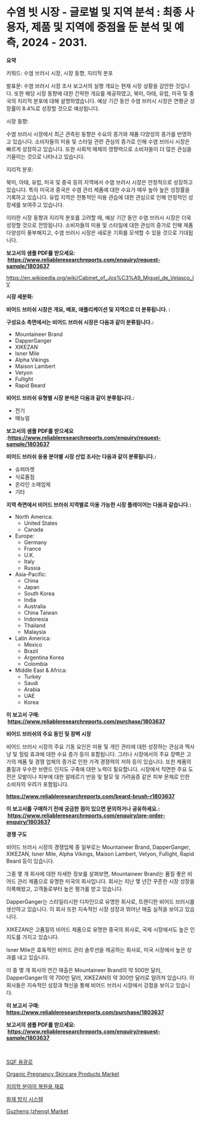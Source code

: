 <p><h1>수염 빗 시장 - 글로벌 및 지역 분석 : 최종 사용자, 제품 및 지역에 중점을 둔 분석 및 예측, 2024 - 2031.</h1></p><p><strong>요약</strong></p>
<p><p>키워드: 수염 브러시 시장, 시장 동향, 지리적 분포</p><p>발표문: 수염 브러시 시장 조사 보고서의 실행 개요는 현재 시장 상황을 감안한 것입니다. 또한 해당 시장 동향에 대한 간략한 개요를 제공하였고, 북미, 아태, 유럽, 미국 및 중국의 지리적 분포에 대해 설명하였습니다. 예상 기간 동안 수염 브러시 시장은 연평균 성장률이 8.4%로 성장할 것으로 예상됩니다.</p><p>시장 동향:</p><p>수염 브러시 시장에서 최근 관측된 동향은 수요의 증가와 제품 다양성의 증가를 반영하고 있습니다. 소비자들의 미용 및 스타일 관련 관심의 증가로 인해 수염 브러시 시장은 빠르게 성장하고 있습니다. 또한 사회적 매체의 영향력으로 소비자들이 더 많은 관심을 기울이는 것으로 나타나고 있습니다.</p><p>지리적 분포:</p><p>북미, 아태, 유럽, 미국 및 중국 등의 지역에서 수염 브러시 시장은 안정적으로 성장하고 있습니다. 특히 미국과 중국은 수염 관리 제품에 대한 수요가 매우 높아 높은 성장률을 기록하고 있습니다. 유럽 지역은 전통적인 미용 관습에 대한 관심으로 인해 안정적인 성장세를 보여주고 있습니다.</p><p>이러한 시장 동향과 지리적 분포를 고려할 때, 예상 기간 동안 수염 브러시 시장은 더욱 성장할 것으로 전망됩니다. 소비자들의 미용 및 스타일에 대한 관심의 증가로 인해 제품 다양성이 풍부해지고, 수염 브러시 시장은 새로운 기회를 모색할 수 있을 것으로 기대됩니다.</p></p>
<p><strong>보고서의 샘플 PDF를 받으세요: &nbsp;<a href="https://www.reliableresearchreports.com/enquiry/request-sample/1803637">https://www.reliableresearchreports.com/enquiry/request-sample/1803637</a></strong></p>
<p><a href="https://en.wikipedia.org/wiki/Cabinet_of_Jos%C3%A9_Miguel_de_Velasco_IV">https://en.wikipedia.org/wiki/Cabinet_of_Jos%C3%A9_Miguel_de_Velasco_IV</a></p>
<p><strong>시장 세분화:</strong></p>
<p><strong> 비어드 브러쉬 시장은 개요, 배포, 애플리케이션 및 지역으로 더 분류됩니다. :</strong></p>
<p><strong>구성요소 측면에서는 비어드 브러쉬 시장은 다음과 같이 분류됩니다.:</strong></p>
<p><ul><li>Mountaineer Brand</li><li>DapperGanger</li><li>XIKEZAN</li><li>Isner Mile</li><li>Alpha Vikings</li><li>Maison Lambert</li><li>Vetyon</li><li>Fullight</li><li>Rapid Beard</li></ul></p>
<p><strong> 비어드 브러쉬 유형별 시장 분석은 다음과 같이 분류됩니다.:</strong></p>
<p><ul><li>전기</li><li>매뉴얼</li></ul></p>
<p><strong>보고서의 샘플 PDF를 받으세요 :<a href="https://www.reliableresearchreports.com/enquiry/request-sample/1803637">https://www.reliableresearchreports.com/enquiry/request-sample/1803637</a></strong></p>
<p><strong> 비어드 브러쉬 응용 분야별 시장 산업 조사는 다음과 같이 분류됩니다.:</strong></p>
<p><ul><li>슈퍼마켓</li><li>식료품점</li><li>온라인 소매업체</li><li>기타</li></ul></p>
<p><strong>지역 측면에서 비어드 브러쉬 지역별로 이용 가능한 시장 플레이어는 다음과 같습니다.:</strong></p>
<p><ul>
    <li>
        North America:
        <ul>
            <li>United States</li>
            <li>Canada</li>
        </ul>
    </li>
    <li>
        Europe:
        <ul>
            <li>Germany</li>
            <li>France</li>
            <li>U.K.</li>
            <li>Italy</li>
            <li>Russia</li>
        </ul>
    </li>
    <li>
        Asia-Pacific:
        <ul>
            <li>China</li>
            <li>Japan</li>
            <li>South Korea</li>
            <li>India</li>
            <li>Australia</li>
            <li>China Taiwan</li>
            <li>Indonesia</li>
            <li>Thailand</li>
            <li>Malaysia</li>
        </ul>
    </li>
    <li>
        Latin America:
        <ul>
            <li>Mexico</li>
            <li>Brazil</li>
            <li>Argentina Korea</li>
            <li>Colombia</li>
        </ul>
    </li>
    <li>
        Middle East & Africa:
        <ul>
            <li>Turkey</li>
            <li>Saudi</li>
            <li>Arabia</li>
            <li>UAE</li>
            <li>Korea</li>
        </ul>
    </li>
    </ul></p>
<p><strong>이 보고서 구매: &nbsp;<a href="https://www.reliableresearchreports.com/purchase/1803637">https://www.reliableresearchreports.com/purchase/1803637</a></strong></p>
<p><strong>비어드 브러쉬의 주요 동인 및 장벽 시장</strong></p>
<p><p>비어드 브러시 시장의 주요 기동 요인은 미용 및 개인 관리에 대한 성장하는 관심과 맥사냥 및 힐링 효과에 대한 수요 증가 등이 포함됩니다. 그러나 시장에서의 주요 장벽은 고가의 제품 및 경쟁 업체의 증가로 인한 가격 경쟁력의 저하 등이 있습니다. 또한 제품의 품질과 우수한 브랜드 인지도 구축에 대한 노력이 필요합니다. 시장에서 직면한 주요 도전은 모발이나 피부에 대한 알레르기 반응 및 탈모 및 가려움증 같은 피부 문제로 인한 소비자의 우려가 포함됩니다.</p></p>
<p><strong><a href="https://www.reliableresearchreports.com/beard-brush-r1803637">https://www.reliableresearchreports.com/beard-brush-r1803637</a></strong></p>
<p><strong>이 보고서를 구매하기 전에 궁금한 점이 있으면 문의하거나 공유하세요.: &nbsp;<a href="https://www.reliableresearchreports.com/enquiry/pre-order-enquiry/1803637">https://www.reliableresearchreports.com/enquiry/pre-order-enquiry/1803637</a></strong></p>
<p><strong>경쟁 구도</strong></p>
<p><p>비어드 브러시 시장의 경쟁업체 중 일부로는 Mountaineer Brand, DapperGanger, XIKEZAN, Isner Mile, Alpha Vikings, Maison Lambert, Vetyon, Fullight, Rapid Beard 등이 있습니다. </p><p>그중 몇 개 회사에 대한 자세한 정보를 살펴보면, Mountaineer Brand는 품질 좋은 비어드 관리 제품으로 유명한 미국의 회사입니다. 회사는 지난 몇 년간 꾸준한 시장 성장을 이룩해왔고, 고객들로부터 높은 평가를 받고 있습니다. </p><p>DapperGanger는 스타일리시한 디자인으로 유명한 회사로, 트렌디한 비어드 브러시를 생산하고 있습니다. 이 회사 또한 지속적인 시장 성장과 뛰어난 매출 실적을 보이고 있습니다. </p><p>XIKEZAN은 고품질의 비어드 제품으로 유명한 중국의 회사로, 국제 시장에서도 높은 인지도를 가지고 있습니다. </p><p>Isner Mile은 효육적인 비어드 관리 솔루션을 제공하는 회사로, 미국 시장에서 높은 성과를 내고 있습니다. </p><p>이 중 몇 개 회사의 연간 매출은 Mountaineer Brand의 약 500만 달러, DapperGanger의 약 700만 달러, XIKEZAN의 약 300만 달러로 알려져 있습니다. 이 회사들은 지속적인 성장과 혁신을 통해 비어드 브러시 시장에서 강점을 보이고 있습니다.</p></p>
<p><strong>이 보고서 구매: &nbsp; <a href="https://www.reliableresearchreports.com/purchase/1803637">https://www.reliableresearchreports.com/purchase/1803637</a></strong></p>
<p><strong>보고서의 샘플 PDF를 받으세요: &nbsp;<a href="https://www.reliableresearchreports.com/enquiry/request-sample/1803637">https://www.reliableresearchreports.com/enquiry/request-sample/1803637</a></strong><strong></strong></p>
<p>&nbsp;</p>
<p><p><a href="https://github.com/rustymarie2024/Market-Research-Report-List-2/blob/main/357317833722.md">SQF 용광로</a></p><p><a href="https://medium.com/@alicemcglynn2022/organic-pregnancy-skincare-products-market-trends-and-analysis-opportunities-and-challenges-for-9823b1a73126">Organic Pregnancy Skincare Products Market</a></p><p><a href="https://github.com/giancarlo642004/Market-Research-Report-List-2/blob/main/789240933721.md">치의학 분야의 복원용 재료</a></p><p><a href="https://medium.com/@czbtzkwc9/%EC%86%8C%EB%B0%A9-%EC%A4%91%EC%A7%80-%EC%8B%9C%EC%8A%A4%ED%85%9C-%EC%8B%9C%EC%9E%A5-%EC%A1%B0%EC%82%AC-%EB%B3%B4%EA%B3%A0%EC%84%9C%EC%97%90%EB%8A%94-2024%EB%85%84%EB%B6%80%ED%84%B0-2031%EB%85%84%EA%B9%8C%EC%A7%80-8-2-%EC%9D%98-cagr-%EC%98%88%EC%B8%A1%EC%97%90-%EB%94%B0%EB%A5%B8-%EC%8B%9C%EC%9E%A5-%EA%B7%9C%EB%AA%A8-%EC%A0%90%EC%9C%A0%EC%9C%A8-%EB%B0%8F-%EC%84%B1%EC%9E%A5%EB%A5%A0-%EB%B6%84%EC%84%9D%EC%9D%B4-%ED%8F%AC%ED%95%A8%EB%90%98%EC%96%B4-%EC%9E%88%EC%8A%B5%EB%8B%88%EB%8B%A4-f4e74e6c5f81">화재 방지 시스템</a></p><p><a href="https://medium.com/@staceyhilll48/guzheng-zheng-market-share-size-trends-industry-analysis-report-by-application-2cfcb78ef2c7">Guzheng (zheng) Market</a></p></p>